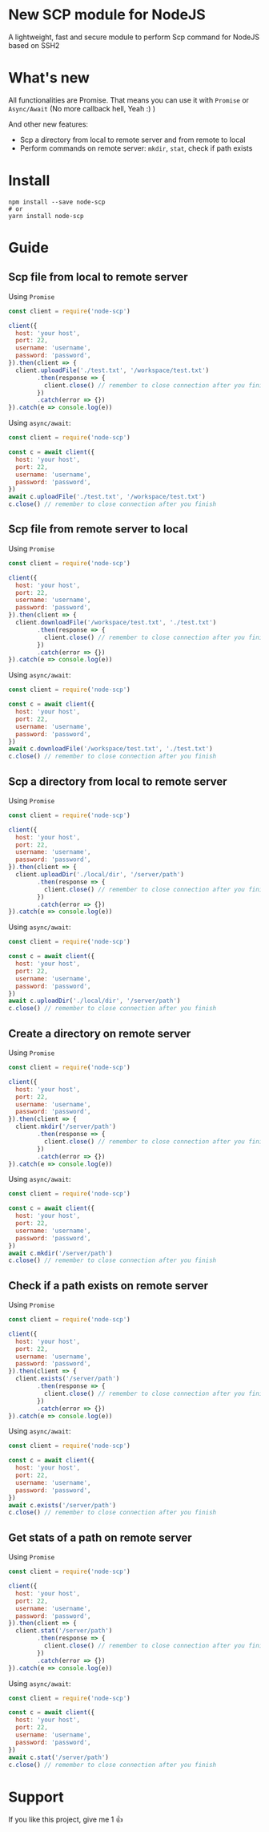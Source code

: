 # New SCP module for NodeJS
A lightweight, fast and secure module to perform Scp command for NodeJS based on SSH2
# What's new
All functionalities are Promise. That means you can use it with `Promise` or `Async/Await` (No more callback hell, Yeah :) )

And other new features:
- Scp a directory from local to remote server and from remote to local
- Perform commands on remote server: `mkdir`, `stat`, check if path exists

# Install
```
npm install --save node-scp
# or
yarn install node-scp
```
# Guide
## Scp file from local to remote server
Using `Promise`
```js
const client = require('node-scp')

client({
  host: 'your host',
  port: 22,
  username: 'username',
  password: 'password',
}).then(client => {
  client.uploadFile('./test.txt', '/workspace/test.txt')
        .then(response => {
          client.close() // remember to close connection after you finish
        })
        .catch(error => {})
}).catch(e => console.log(e))
```

Using `async/await`:
```js
const client = require('node-scp')

const c = await client({
  host: 'your host',
  port: 22,
  username: 'username',
  password: 'password',
})
await c.uploadFile('./test.txt', '/workspace/test.txt')
c.close() // remember to close connection after you finish
```

## Scp file from remote server to local
Using `Promise`
```js
const client = require('node-scp')

client({
  host: 'your host',
  port: 22,
  username: 'username',
  password: 'password',
}).then(client => {
  client.downloadFile('/workspace/test.txt', './test.txt')
        .then(response => {
          client.close() // remember to close connection after you finish
        })
        .catch(error => {})
}).catch(e => console.log(e))
```

Using `async/await`:
```js
const client = require('node-scp')

const c = await client({
  host: 'your host',
  port: 22,
  username: 'username',
  password: 'password',
})
await c.downloadFile('/workspace/test.txt', './test.txt')
c.close() // remember to close connection after you finish
```

## Scp a directory from local to remote server
Using `Promise`
```js
const client = require('node-scp')

client({
  host: 'your host',
  port: 22,
  username: 'username',
  password: 'password',
}).then(client => {
  client.uploadDir('./local/dir', '/server/path')
        .then(response => {
          client.close() // remember to close connection after you finish
        })
        .catch(error => {})
}).catch(e => console.log(e))
```

Using `async/await`:
```js
const client = require('node-scp')

const c = await client({
  host: 'your host',
  port: 22,
  username: 'username',
  password: 'password',
})
await c.uploadDir('./local/dir', '/server/path')
c.close() // remember to close connection after you finish
```

## Create a directory on remote server
Using `Promise`
```js
const client = require('node-scp')

client({
  host: 'your host',
  port: 22,
  username: 'username',
  password: 'password',
}).then(client => {
  client.mkdir('/server/path')
        .then(response => {
          client.close() // remember to close connection after you finish
        })
        .catch(error => {})
}).catch(e => console.log(e))
```

Using `async/await`:
```js
const client = require('node-scp')

const c = await client({
  host: 'your host',
  port: 22,
  username: 'username',
  password: 'password',
})
await c.mkdir('/server/path')
c.close() // remember to close connection after you finish
```


## Check if a path exists on remote server
Using `Promise`
```js
const client = require('node-scp')

client({
  host: 'your host',
  port: 22,
  username: 'username',
  password: 'password',
}).then(client => {
  client.exists('/server/path')
        .then(response => {
          client.close() // remember to close connection after you finish
        })
        .catch(error => {})
}).catch(e => console.log(e))
```

Using `async/await`:
```js
const client = require('node-scp')

const c = await client({
  host: 'your host',
  port: 22,
  username: 'username',
  password: 'password',
})
await c.exists('/server/path')
c.close() // remember to close connection after you finish
```

## Get stats of a path on remote server
Using `Promise`
```js
const client = require('node-scp')

client({
  host: 'your host',
  port: 22,
  username: 'username',
  password: 'password',
}).then(client => {
  client.stat('/server/path')
        .then(response => {
          client.close() // remember to close connection after you finish
        })
        .catch(error => {})
}).catch(e => console.log(e))
```

Using `async/await`:
```js
const client = require('node-scp')

const c = await client({
  host: 'your host',
  port: 22,
  username: 'username',
  password: 'password',
})
await c.stat('/server/path')
c.close() // remember to close connection after you finish
```

# Support
If you like this project, give me 1 👍